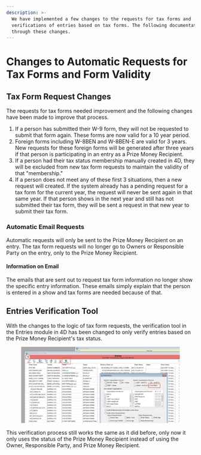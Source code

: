 ```yaml
---
description: >-
  We have implemented a few changes to the requests for tax forms and
  verifications of entries based on tax forms. The following documentation walks
  through these changes.
---
```


# Changes to Automatic Requests for Tax Forms and Form Validity



## Tax Form Request Changes

The requests for tax forms needed improvement and the following changes have been made to improve that process.&#x20;

1. If a person has submitted their W-9 form, they will not be requested to submit that form again. These forms are now valid for a 10 year period.&#x20;
2. Foreign forms including W-8BEN and W-8BEN-E are valid for 3 years. New requests for these foreign forms will be generated after three years if that person is participating in an entry as a Prize Money Recipient.&#x20;
3. If a person had their tax status membership manually created in 4D, they will be excluded from new tax form requests to maintain the validity of that "membership."
4. If a person does not meet any of these first 3 situations, then a new request will created. If the system already has a pending request for a tax form for the current year, the request will never be sent again in that same year. If that person shows in the next year and still has not submitted their tax form, they will be sent a request in that new year to submit their tax form.&#x20;



### Automatic Email Requests

Automatic requests will only be sent to the Prize Money Recipient on an entry. The tax form requests will no longer go to Owners or Responsible Party on the entry, only to the Prize Money Recipient.&#x20;



#### Information on Email&#x20;

The emails that are sent out to request tax form information no longer show the specific entry information. These emails simply explain that the person is entered in a show and tax forms are needed because of that.&#x20;



## Entries Verification Tool&#x20;

With the changes to the logic of tax form requests, the verification tool in the Entries module in 4D has been changed to only verify entries based on the Prize Money Recipient's tax status.&#x20;

<figure><img src="../.gitbook/assets/image (32).png" alt=""><figcaption></figcaption></figure>

This verification process still works the same as it did before, only now it only uses the status of the Prize Money Recipient instead of using the Owner, Responsible Party, and Prize Money Recipient.&#x20;
